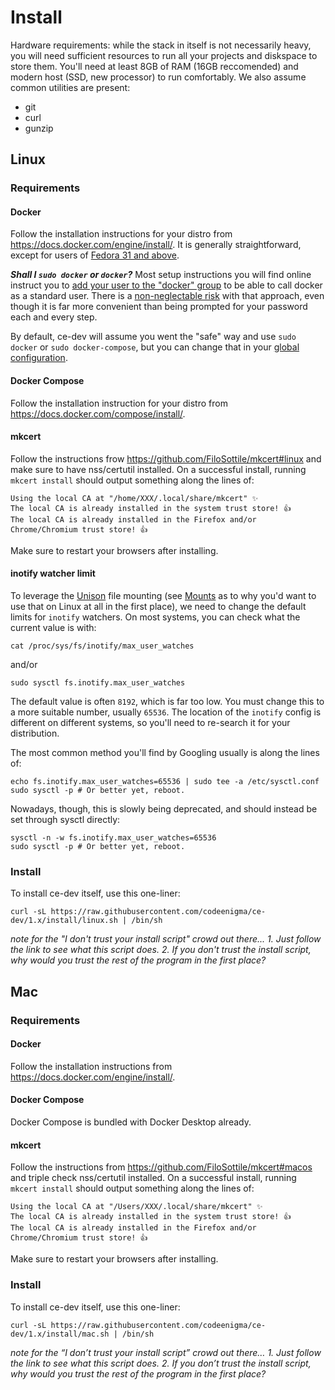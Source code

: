 # Install

Hardware requirements: while the stack in itself is not necessarily heavy, you will need sufficient resources to run all your projects and diskspace to store them. You'll need at least 8GB of RAM (16GB reccomended) and modern host (SSD, new processor) to run comfortably.
We also assume common utilities are present:
- git
- curl
- gunzip

## Linux
### Requirements
#### Docker
Follow the installation instructions for your distro from https://docs.docker.com/engine/install/. It is generally straightforward, except for users of [Fedora 31 and above](https://duckduckgo.com/?q=docker+fedora+32).

***Shall I `sudo docker` or `docker`?***
Most setup instructions you will find online instruct you to [add your user to the "docker" group](https://docs.docker.com/engine/install/linux-postinstall/) to be able to call docker as a standard user.
There is a [non-neglectable risk](https://docs.docker.com/engine/security/security/#docker-daemon-attack-surface) with that approach, even though it is far more convenient than being prompted for your password each and every step.

By default, ce-dev will assume you went the "safe" way and use `sudo docker` or `sudo docker-compose`, but you can change that in your [global configuration](config).

#### Docker Compose
Follow the installation instruction for your distro from https://docs.docker.com/compose/install/.

#### mkcert
Follow the instructions frow https://github.com/FiloSottile/mkcert#linux and make sure to have nss/certutil installed. On a successful install, running `mkcert install` should output something along the lines of:

```
Using the local CA at "/home/XXX/.local/share/mkcert" ✨
The local CA is already installed in the system trust store! 👍
The local CA is already installed in the Firefox and/or Chrome/Chromium trust store! 👍
```
Make sure to restart your browsers after installing.

#### inotify watcher limit
To leverage the [Unison](https://github.com/bcpierce00/unison) file mounting (see [Mounts](unison) as to why you'd want to use that on Linux at all in the first place), we need to change the default limits for `inotify` watchers.
On most systems, you can check what the current value is with:

```
cat /proc/sys/fs/inotify/max_user_watches
```
and/or 
```
sudo sysctl fs.inotify.max_user_watches
```
The default value is often `8192`, which is far too low. You must change this to a more suitable number, usually `65536`. The location of the `inotify` config is different on different systems, so you'll need to re-search it for your distribution.

The most common method you'll find by Googling usually is along the lines of:
```
echo fs.inotify.max_user_watches=65536 | sudo tee -a /etc/sysctl.conf
sudo sysctl -p # Or better yet, reboot.
```
Nowadays, though, this is slowly being deprecated, and should instead be set through sysctl directly:
```
sysctl -n -w fs.inotify.max_user_watches=65536
sudo sysctl -p # Or better yet, reboot.
```

### Install
To install ce-dev itself, use this one-liner:
```
curl -sL https://raw.githubusercontent.com/codeenigma/ce-dev/1.x/install/linux.sh | /bin/sh
```
*note for the "I don't trust your install script" crowd out there... 1. Just follow the link to see what this script does. 2. If you don't trust the install script, why would you trust the rest of the program in the first place?*

## Mac
### Requirements
#### Docker
Follow the installation instructions from https://docs.docker.com/engine/install/.
#### Docker Compose
Docker Compose is bundled with Docker Desktop already.

#### mkcert
Follow the instructions from https://github.com/FiloSottile/mkcert#macos and triple check nss/certutil installed. On a successful install, running `mkcert install` should output something along the lines of:

```
Using the local CA at "/Users/XXX/.local/share/mkcert" ✨
The local CA is already installed in the system trust store! 👍
The local CA is already installed in the Firefox and/or Chrome/Chromium trust store! 👍
```
Make sure to restart your browsers after installing.

### Install
To install ce-dev itself, use this one-liner:
```
curl -sL https://raw.githubusercontent.com/codeenigma/ce-dev/1.x/install/mac.sh | /bin/sh
```
*note for the “I don’t trust your install script” crowd out there… 1. Just follow the link to see what this script does. 2. If you don’t trust the install script, why would you trust the rest of the program in the first place?*